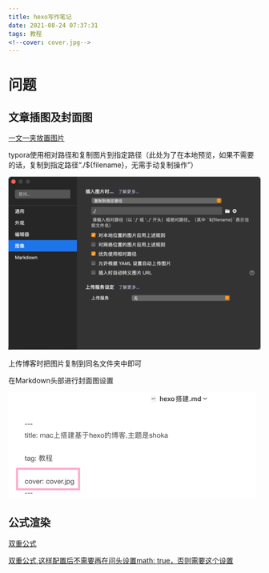 ```yaml
---
title: hexo写作笔记
date: 2021-08-24 07:37:31
tags: 教程
<!--cover: cover.jpg-->
---
```


# 问题

## 文章插图及封面图

[一文一夹放置图片](https://www.jianshu.com/p/950f8f13a36c)

typora使用相对路径和复制图片到指定路径（此处为了在本地预览，如果不需要的话，复制到指定路径“./${filename}，无需手动复制操作”）



<img src="hexo写作笔记/image-20210824075451346.png" alt="image-20210824075451346" style="zoom:50%;" />

上传博客时把图片复制到同名文件夹中即可



在Markdown头部进行封面图设置

<img src="hexo写作笔记/image-20210824075727918.png" alt="image-20210824075727918" style="zoom:50%;" />



## 公式渲染

[双重公式](https://jun-wang-2018.github.io/MyBlog/en/hexo-and-katex/)

[双重公式,这样配置后不需要再在问头设置math: true，否则需要这个设置](https://jun-wang-2018.github.io/MyBlog/en/hexo-and-katex/)

